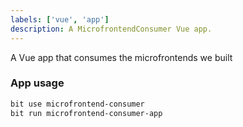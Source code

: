 ```yaml
---
labels: ['vue', 'app']
description: A MicrofrontendConsumer Vue app.
---
```


A Vue app that consumes the microfrontends we built

### App usage

```bash
bit use microfrontend-consumer
bit run microfrontend-consumer-app
```
